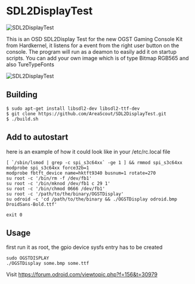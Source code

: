 # SDL2DisplayTest

![SDL2DisplayTest](https://www.hardkernel.com/main/_Files/prdt/2018/201805/201805120009102637.jpg)

This is an OSD SDL2Display Test for the new OGST Gaming Console Kit from Hardkernel, it listens for a event from the right user button on
the console. The program will run as a deamon to easily add it on startup scripts. You can add your own image which is of type Bitmap RGB565 and also TureTypeFonts

![SDL2DisplayTest](https://www.areascout.at/screen1.png)
## Building
```
$ sudo apt-get install libsdl2-dev libsdl2-ttf-dev
$ git clone https://github.com/AreaScout/SDL2DisplayTest.git
$ ./build.sh
```
## Add to autostart

here is an example of how it could look like in your /etc/rc.local file
```
[ `/sbin/lsmod | grep -c spi_s3c64xx` -ge 1 ] && rmmod spi_s3c64xx
modprobe spi_s3c64xx force32b=1
modprobe fbtft_device name=hktft9340 busnum=1 rotate=270
su root -c '/bin/rm -f /dev/fb1'
su root -c '/bin/mknod /dev/fb1 c 29 1'
su root -c '/bin/chmod 0666 /dev/fb1'
su root -c '/path/to/the/binary/OGSTDisplay'
su odroid -c 'cd /path/to/the/binary && ./OGSTDisplay odroid.bmp DroidSans-Bold.ttf'

exit 0
```
## Usage
first run it as root, the gpio device sysfs entry has to be created
```
sudo OGSTDISPLAY
./OGSTDisplay some.bmp some.ttf
```

Visit https://forum.odroid.com/viewtopic.php?f=156&t=30979
